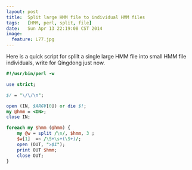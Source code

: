 ```yaml
---
layout:	post
title:	Split large HMM file to individual HMM files
tags:	[HMM, perl, split, file]
date:   Sun Apr 13 22:19:08 CST 2014
image:
  feature: L77.jpg
---
```


Here is a quick script for splilt a single large HMM file into small HMM file individuals, write for Qingdong just now.

``` perl
#!/usr/bin/perl -w

use strict;

$/ = "\/\/\n";

open (IN, $ARGV[0]) or die $!;
my @hmm = <IN>;
close IN;

foreach my $hmm (@hmm) {
	my @w = split /\n/, $hmm, 3 ;
	$w[1]  =~ /\S+\s+(\S+)/;
	open (OUT, ">$1");
	print OUT $hmm;
	close OUT;
}
```
